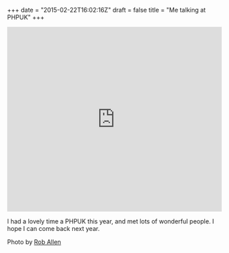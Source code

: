 +++
date = "2015-02-22T16:02:16Z"
draft = false
title = "Me talking at PHPUK"
+++
<iframe src="https://www.flickr.com/photos/akrabat/16601798701/player/" width="99%" max-width="645" height="430" frameborder="0" allowfullscreen webkitallowfullscreen mozallowfullscreen oallowfullscreen msallowfullscreen></iframe>

I had a lovely time a PHPUK this year, and met lots of wonderful people. I hope I can come back next year.

Photo by [Rob Allen](https://www.flickr.com/photos/akrabat/)
